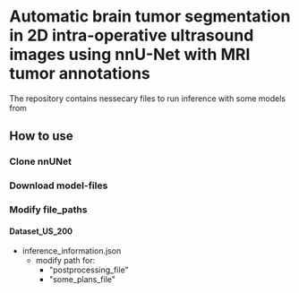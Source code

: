 # Automatic brain tumor segmentation in 2D intra-operative ultrasound images using nnU-Net with MRI tumor annotations

The repository contains nessecary files to run inference with some models from 



## How to use
### Clone nnUNet

### Download model-files

### Modify file_paths
#### Dataset_US_200
- inference_information.json
    - modify path for:
        - "postprocessing_file"
        - "some_plans_file"
